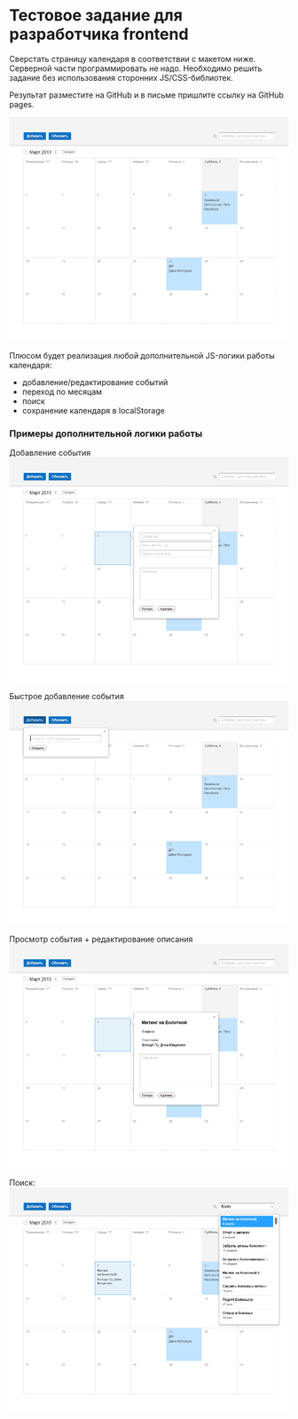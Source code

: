 Тестовое задание для разработчика frontend
==========================================

Сверстать страницу календаря в соответствии с макетом ниже.
Серверной части программировать не надо.
Необходимо решить задание без использования сторонних JS/CSS-библиотек.

Результат разместите на GitHub и в письме пришлите ссылку на GitHub pages.

![](mockups/Calendar-HW-01.png)

Плюсом будет реализация любой дополнительной JS-логики работы календаря:
 * добавление/редактирование событий
 * переход по месяцам
 * поиск
 * сохранение календаря в localStorage

### Примеры дополнительной логики работы

Добавление события
![](mockups/Calendar-HW-05.png)

Быстрое добавление события
![](mockups/Calendar-HW-02.png)

Просмотр события + редактирование описания
![](mockups/Calendar-HW-04.png)

Поиск:
![](mockups/Calendar-HW-07.png)
